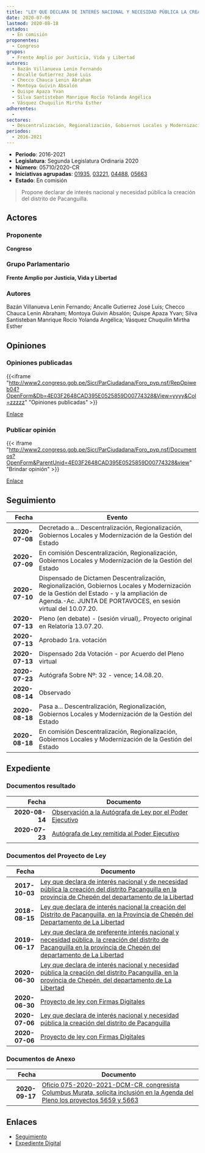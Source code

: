 ```yaml
---
title: "LEY QUE DECLARA DE INTERÉS NACIONAL Y NECESIDAD PÚBLICA LA CREACIÓN DEL DISTRITO DE PACANGUILLA"
date: 2020-07-06
lastmod: 2020-08-18
estados: 
  - En comisión
proponentes: 
  - Congreso
grupos: 
  - Frente Amplio por Justicia, Vida y Libertad
autores: 
  - Bazán Villanueva Lenin Fernando
  - Ancalle Gutierrez José Luis
  - Checco Chauca Lenin Abraham
  - Montoya Guivin Absalón
  - Quispe Apaza Yvan
  - Silva Santisteban Manrique Rocío Yolanda Angélica
  - Vásquez Chuquilin Mirtha Esther
adherentes: 
  - 
sectores: 
  - Descentralización, Regionalización, Gobiernos Locales y Modernización de la Gestión del Estado
periodos: 
  - 2016-2021
---
```


- **Periodo**: 2016-2021
- **Legislatura**: Segunda Legislatura Ordinaria 2020
- **Número**: 05710/2020-CR
- **Iniciativas agrupadas**: [01935](../../01900/01935), [03221](../../03200/03221), [04488](../../04400/04488), [05663](../../05600/05663)
- **Estado**: En comisión

> Propone declarar de interés nacional y necesidad pública la creación del distrito de Pacanguilla.


## Actores

### Proponente

**Congreso**

### Grupo Parlamentario

**Frente Amplio por Justicia, Vida y Libertad**

### Autores

Bazán Villanueva Lenin Fernando; Ancalle Gutierrez José Luis; Checco Chauca Lenin Abraham; Montoya Guivin Absalón; Quispe Apaza Yvan; Silva Santisteban Manrique Rocío Yolanda Angélica; Vásquez Chuquilin Mirtha Esther


## Opiniones

### Opiniones publicadas

{{<iframe "http://www2.congreso.gob.pe/Sicr/ParCiudadana/Foro_pvp.nsf/RepOpiweb04?OpenForm&Db=4E03F2648CAD395E0525859D00774328&View=yyyy&Col=zzzzz" "Opiniones publicadas" >}}

[Enlace](http://www2.congreso.gob.pe/Sicr/ParCiudadana/Foro_pvp.nsf/RepOpiweb04?OpenForm&Db=4E03F2648CAD395E0525859D00774328&View=yyyy&Col=zzzzz)
### Publicar opinión

{{< iframe "http://www2.congreso.gob.pe/Sicr/ParCiudadana/Foro_pvp.nsf/Documentos?OpenForm&ParentUnid=4E03F2648CAD395E0525859D00774328&view" "Brindar opinión" >}}

[Enlace](http://www2.congreso.gob.pe/Sicr/ParCiudadana/Foro_pvp.nsf/Documentos?OpenForm&ParentUnid=4E03F2648CAD395E0525859D00774328&view)

## Seguimiento

| Fecha | Evento |
|------:|--------|
| **2020-07-08** | Decretado a... Descentralización, Regionalización, Gobiernos Locales y Modernización de la Gestión del Estado|
| **2020-07-09** | En comisión Descentralización, Regionalización, Gobiernos Locales y Modernización de la Gestión del Estado|
| **2020-07-10** | Dispensado de Dictamen Descentralización, Regionalización, Gobiernos Locales y Modernización de la Gestión del Estado - y la ampliación de Agenda.-Ac. JUNTA DE PORTAVOCES, en sesión virtual del 10.07.20.|
| **2020-07-13** | Pleno (en debate) - (sesión virual),. Proyecto original en Relatoría 13.07.20.|
| **2020-07-13** | Aprobado 1ra. votación|
| **2020-07-13** | Dispensado 2da Votación - por Acuerdo del Pleno virtual|
| **2020-07-23** | Autógrafa Sobre Nº: 32 - vence; 14.08.20.|
| **2020-08-14** | Observado|
| **2020-08-18** | Pasa a... Descentralización, Regionalización, Gobiernos Locales y Modernización de la Gestión del Estado|
| **2020-08-18** | En comisión Descentralización, Regionalización, Gobiernos Locales y Modernización de la Gestión del Estado|


## Expediente


### Documentos resultado

| Fecha | Documento |
|------:|--------|
| **2020-08-14** | [Observación a la Autógrafa de Ley por el Poder Ejecutivo](http://www.leyes.congreso.gob.pe/Documentos/2016_2021/Observacion_a_la_Autografa/OBAU0571020200814.pdf) |
| **2020-07-23** | [Autógrafa de Ley remitida al Poder Ejecutivo](http://www.leyes.congreso.gob.pe/Documentos/2016_2021/Autografas/Ley_y_de_Resolucion_Legislativa/AU0571020200723.pdf) |

### Documentos del Proyecto de Ley

| Fecha | Documento |
|------:|--------|
| **2017-10-03** | [Ley que declara de interés nacional y de necesidad pública la creación del distrito Pacanguilla en la provincia de Chepén del departamento de la Libertad](http://www.leyes.congreso.gob.pe/Documentos/2016_2021/Proyectos_de_Ley_y_de_Resoluciones_Legislativas/PL01935_20171003.pdf) |
| **2018-08-15** | [Ley que declara de interés nacional la creación del Distrito de Pacanguilla, en la Provincia de Chepén del Departamento de La Libertad](http://www.leyes.congreso.gob.pe/Documentos/2016_2021/Proyectos_de_Ley_y_de_Resoluciones_Legislativas/PL0322120180816..pdf) |
| **2019-06-17** | [Ley que declara de preferente interés nacional y necesidad pública, la creación del distrito de Pacanguilla en la provincia de Chepén del departamento de La Libertad](http://www.leyes.congreso.gob.pe/Documentos/2016_2021/Proyectos_de_Ley_y_de_Resoluciones_Legislativas/PL0448820190617.pdf) |
| **2020-06-30** | [Ley que declara de interés nacional y necesidad pública la creación del distrito Pacanguilla, en la provincia de Chepén, del departamento de La Libertad](http://www.leyes.congreso.gob.pe/Documentos/2016_2021/Proyectos_de_Ley_y_de_Resoluciones_Legislativas/PL05663-20200630.pdf) |
| **2020-06-30** | [Proyecto de ley con Firmas Digitales](http://www.leyes.congreso.gob.pe/Documentos/2016_2021/Proyectos_de_Ley_y_de_Resoluciones_Legislativas/Proyectos_Firmas_digitales/PL05663.pdf) |
| **2020-07-06** | [Ley que declara de interés nacional y necesidad pública la creación del distrito de Pacanguilla](http://www.leyes.congreso.gob.pe/Documentos/2016_2021/Proyectos_de_Ley_y_de_Resoluciones_Legislativas/PL05710-20200706.pdf) |
| **2020-07-06** | [Proyecto de ley con Firmas Digitales](http://www.leyes.congreso.gob.pe/Documentos/2016_2021/Proyectos_de_Ley_y_de_Resoluciones_Legislativas/Proyectos_Firmas_digitales/PL05710.pdf) |

### Documentos de Anexo

| Fecha | Documento |
|------:|--------|
| **2020-09-17** | [Oficio 075-2020-2021-DCM-CR, congresista Columbus Murata, solicita inclusión en la Agenda del Pleno los proyectos 5659 y 5663](http://www.leyes.congreso.gob.pe/Documentos/2016_2021/Oficios/Congresistas/OFICIO-075-2020-2021-DCM-CR.pdf) |

## Enlaces 

- [Seguimiento](http://www2.congreso.gob.pe/Sicr/TraDocEstProc/CLProLey2016.nsf/f7fff46988ca05b1052578e100829cc7/1fa7d8848b2c5d570525859e0057e008?OpenDocument)
- [Expediente Digital](http://www2.congreso.gob.pe/Sicr/TraDocEstProc/CLProLey2016.nsf/f7fff46988ca05b1052578e100829cc7/1fa7d8848b2c5d570525859e0057e008?OpenDocument&Click=05257FB7005EB655.eb71d0cf91d8294e05256cdf006b5706/$Body/0.1C6C)
